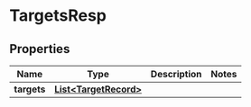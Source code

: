 # TargetsResp

## Properties
Name | Type | Description | Notes
------------ | ------------- | ------------- | -------------
**targets** | [**List&lt;TargetRecord&gt;**](TargetRecord.md) |  | 
